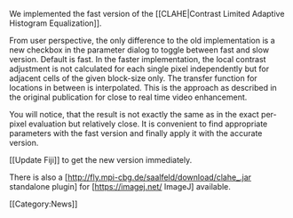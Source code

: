 We implemented the fast version of the [[CLAHE|Contrast Limited Adaptive Histogram Equalization]].

From user perspective, the only difference to the old implementation is a new checkbox in the parameter dialog to toggle between fast and slow version.  Default is fast.  In the faster implementation, the local contrast adjustment is not calculated for each single pixel independently but for adjacent cells of the given block-size only.  The transfer function for locations in between is interpolated.  This is the approach as described in the original publication for close to real time video enhancement.

You will notice, that the result is not exactly the same as in the exact per-pixel evaluation but relatively close.  It is convenient to find appropriate parameters with the fast version and finally apply it with the accurate version.

[[Update Fiji]] to get the new version immediately.

There is also a [http://fly.mpi-cbg.de/saalfeld/download/clahe_.jar standalone plugin] for [https://imagej.net/ ImageJ] available.

[[Category:News]]
